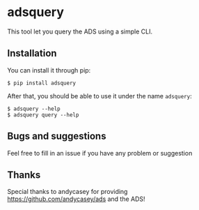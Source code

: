 # adsquery

This tool let you query the ADS using a simple CLI.

## Installation
You can install it through pip:
```
$ pip install adsquery
```

After that, you should be able to use it under the name `adsquery`:
```
$ adsquery --help
$ adsquery query --help
```

## Bugs and suggestions
Feel free to fill in an issue if you have any problem or suggestion

## Thanks
Special thanks to andycasey for providing https://github.com/andycasey/ads and the ADS!

